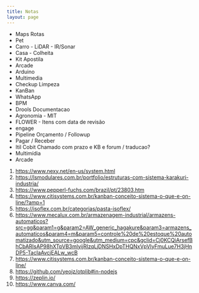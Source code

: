 ```yaml
---
title: Notas
layout: page
---
```


- Maps Rotas
- Pet
- Carro - LiDAR - IR/Sonar
- Casa - Colheita 
- Kit Apostila
- Arcade
- Arduino
- Multimedia
- Checkup Limpeza
- KanBan
- WhatsApp
- BPM
- Drools Documentacao
- Agronomia - MIT
- FLOWER - Itens com data de revisão
- engage
- Pipeline Orçamento / Followup
- Pagar / Receber
- Itil Cobit Chamado com prazo e KB e forum / traducao?
- Multimídia
- Arcade

1. https://www.nexy.net/en-us/system.html
1. https://lsmodulares.com.br/portfolio/estruturas-com-sistema-karakuri-industria/
1. https://www.pepperl-fuchs.com/brazil/pt/23803.htm
1. https://www.citisystems.com.br/kanban-conceito-sistema-o-que-e-on-line/?amp=1
2. https://isoflex.com.br/categorias/pasta-isoflex/
3. https://www.mecalux.com.br/armazenagem-industrial/armazens-automaticos?src=gg&param1=g&param2=AW_generic_hagakure&param3=armazens_automaticos&param4=m&param5=controle%20de%20estoque%20automatizado&utm_source=google&utm_medium=cpc&gclid=Cj0KCQiArsefBhCbARIsAP98hXTpVB3mlyijRIzqLjDNSHxDpTHQNxVpVIyFmuLue7H3jHnDP5-TacIaAvcjEALw_wcB
4. https://www.citisystems.com.br/kanban-conceito-sistema-o-que-e-on-line/
5. https://github.com/yeojz/otplib#in-nodejs
6. https://zeplin.io/
7. https://www.canva.com/
